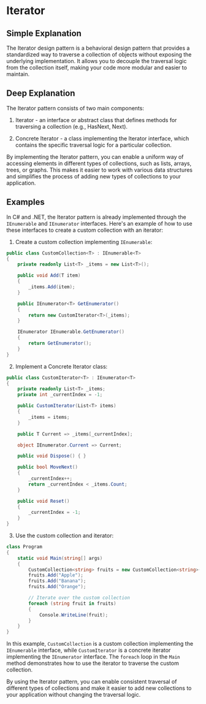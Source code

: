 # Iterator

## Simple Explanation

The Iterator design pattern is a behavioral design pattern that provides a standardized way to traverse a collection of objects without exposing the underlying implementation. It allows you to decouple the traversal logic from the collection itself, making your code more modular and easier to maintain.

## Deep Explanation

The Iterator pattern consists of two main components:

1. Iterator - an interface or abstract class that defines methods for traversing a collection (e.g., HasNext, Next).

2. Concrete Iterator - a class implementing the Iterator interface, which contains the specific traversal logic for a particular collection.

By implementing the Iterator pattern, you can enable a uniform way of accessing elements in different types of collections, such as lists, arrays, trees, or graphs. This makes it easier to work with various data structures and simplifies the process of adding new types of collections to your application.

## Examples

In C# and .NET, the Iterator pattern is already implemented through the `IEnumerable` and `IEnumerator` interfaces. Here's an example of how to use these interfaces to create a custom collection with an iterator:

1. Create a custom collection implementing `IEnumerable`:

```C#
public class CustomCollection<T> : IEnumerable<T>
{
    private readonly List<T> _items = new List<T>();

    public void Add(T item)
    {
        _items.Add(item);
    }

    public IEnumerator<T> GetEnumerator()
    {
        return new CustomIterator<T>(_items);
    }

    IEnumerator IEnumerable.GetEnumerator()
    {
        return GetEnumerator();
    }
}
```

2. Implement a Concrete Iterator class:

```C#
public class CustomIterator<T> : IEnumerator<T>
{
    private readonly List<T> _items;
    private int _currentIndex = -1;

    public CustomIterator(List<T> items)
    {
        _items = items;
    }

    public T Current => _items[_currentIndex];

    object IEnumerator.Current => Current;

    public void Dispose() { }

    public bool MoveNext()
    {
        _currentIndex++;
        return _currentIndex < _items.Count;
    }

    public void Reset()
    {
        _currentIndex = -1;
    }
}
```

3. Use the custom collection and iterator:

```C#
class Program
{
    static void Main(string[] args)
    {
        CustomCollection<string> fruits = new CustomCollection<string>();
        fruits.Add("Apple");
        fruits.Add("Banana");
        fruits.Add("Orange");

        // Iterate over the custom collection
        foreach (string fruit in fruits)
        {
            Console.WriteLine(fruit);
        }
    }
}
```

In this example, `CustomCollection` is a custom collection implementing the `IEnumerable` interface, while `CustomIterator` is a concrete iterator implementing the `IEnumerator` interface. The `foreach` loop in the `Main` method demonstrates how to use the iterator to traverse the custom collection.

By using the Iterator pattern, you can enable consistent traversal of different types of collections and make it easier to add new collections to your application without changing the traversal logic.